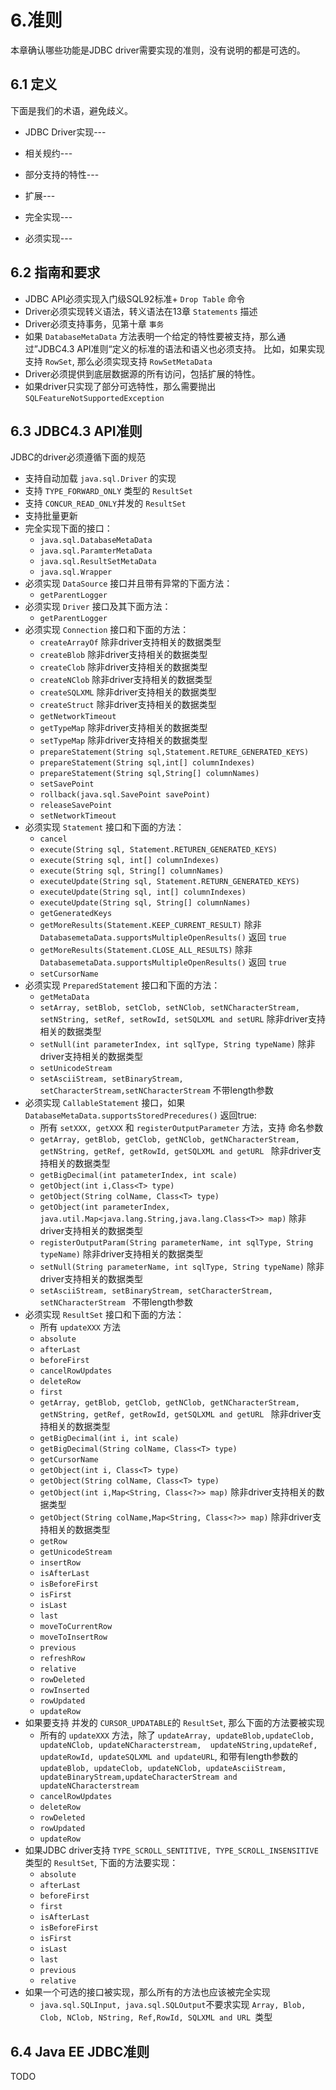# 6.准则

本章确认哪些功能是JDBC driver需要实现的准则，没有说明的都是可选的。

## 6.1 定义

下面是我们的术语，避免歧义。

* JDBC Driver实现---

* 相关规约---

* 部分支持的特性---

* 扩展---

* 完全实现---

* 必须实现---

## 6.2 指南和要求

* JDBC API必须实现入门级SQL92标准+ `Drop Table` 命令
* Driver必须实现转义语法，转义语法在13章 `Statements` 描述
* Driver必须支持事务，见第十章 `事务`
* 如果 `DatabaseMetaData` 方法表明一个给定的特性要被支持，那么通过”JDBC4.3 API准则“定义的标准的语法和语义也必须支持。
    比如，如果实现支持 `RowSet`, 那么必须实现支持 `RowSetMetaData`
* Driver必须提供到底层数据源的所有访问，包括扩展的特性。
* 如果driver只实现了部分可选特性，那么需要抛出 `SQLFeatureNotSupportedException`

## 6.3 JDBC4.3 API准则

JDBC的driver必须遵循下面的规范

* 支持自动加载 `java.sql.Driver` 的实现
* 支持 `TYPE_FORWARD_ONLY` 类型的 `ResultSet`    
* 支持 `CONCUR_READ_ONLY`并发的 `ResultSet`
* 支持批量更新
* 完全实现下面的接口：
    * `java.sql.DatabaseMetaData`
    * `java.sql.ParamterMetaData`
    * `java.sql.ResultSetMetaData`
    * `java.sql.Wrapper`
* 必须实现 `DataSource` 接口并且带有异常的下面方法：
    * `getParentLogger`
* 必须实现 `Driver` 接口及其下面方法：
    * `getParentLogger`
* 必须实现 `Connection` 接口和下面的方法：
    * `createArrayOf` 除非driver支持相关的数据类型
    * `createBlob` 除非driver支持相关的数据类型
    * `createClob` 除非driver支持相关的数据类型
    * `createNClob` 除非driver支持相关的数据类型
    * `createSQLXML` 除非driver支持相关的数据类型
    * `createStruct` 除非driver支持相关的数据类型
    * `getNetworkTimeout`
    * `getTypeMap` 除非driver支持相关的数据类型
    * `setTypeMap` 除非driver支持相关的数据类型
    * `prepareStatement(String sql,Statement.RETURE_GENERATED_KEYS)`
    * `prepareStatement(String sql,int[] columnIndexes)`
    * `prepareStatement(String sql,String[] columnNames)`
    * `setSavePoint`
    * `rollback(java.sql.SavePoint savePoint)`
    * `releaseSavePoint`
    * `setNetworkTimeout`
* 必须实现 `Statement` 接口和下面的方法：
    * `cancel`    
    * `execute(String sql, Statement.RETUREN_GENERATED_KEYS)`
    * `execute(String sql, int[] columnIndexes)`
    * `execute(String sql, String[] columnNames)`
    * `executeUpdate(String sql, Statement.RETURN_GENERATED_KEYS)`
    * `executeUpdate(String sql, int[] columnIndexes)`
    * `executeUpdate(String sql, String[] columnNames)`
    * `getGeneratedKeys`
    * `getMoreResults(Statement.KEEP_CURRENT_RESULT)` 除非 `DatabasemetaData.supportsMultipleOpenResults()` 返回 `true`
    * `getMoreResults(Statement.CLOSE_ALL_RESULTS)` 除非 `DatabasemetaData.supportsMultipleOpenResults()` 返回 `true`
    * `setCursorName`
* 必须实现 `PreparedStatement` 接口和下面的方法：
    * `getMetaData`     
    * `setArray, setBlob, setClob, setNClob, setNCharacterStream, setNString, setRef, setRowId, setSQLXML and setURL`
        除非driver支持相关的数据类型
    * `setNull(int parameterIndex, int sqlType, String typeName)` 除非driver支持相关的数据类型
    * `setUnicodeStream`
    * `setAsciiStream, setBinaryStream, setCharacterStream,setNCharacterStream` 不带length参数  
* 必须实现 `CallableStatement` 接口，如果 `DatabaseMetaData.supportsStoredPrecedures()` 返回true:
    * 所有 `setXXX, getXXX` 和 `registerOutputParameter` 方法，支持 命名参数
    * `getArray, getBlob, getClob, getNClob, getNCharacterStream,
       getNString, getRef, getRowId, getSQLXML and getURL ` 除非driver支持相关的数据类型
    * `getBigDecimal(int patameterIndex, int scale)`
    * `getObject(int i,Class<T> type)`
    * `getObject(String colName, Class<T> type)`
    * `getObject(int parameterIndex, java.util.Map<java.lang.String,java.lang.Class<T>> map)` 除非driver支持相关的数据类型
    * `registerOutputParam(String parameterName, int sqlType, String typeName)` 除非driver支持相关的数据类型
    * `setNull(String parameterName, int sqlType, String typeName)` 除非driver支持相关的数据类型
    * `setAsciiStream, setBinaryStream, setCharacterStream,
       setNCharacterStream ` 不带length参数  
* 必须实现 `ResultSet` 接口和下面的方法：
    * 所有 `updateXXX` 方法
    * `absolute`    
    * `afterLast`
    * `beforeFirst`
    * `cancelRowUpdates`
    * `deleteRow`
    * `first`
    * `getArray, getBlob, getClob, getNClob, getNCharacterStream,
       getNString, getRef, getRowId, getSQLXML and getURL ` 除非driver支持相关的数据类型
    * `getBigDecimal(int i, int scale)`
    * `getBigDecimal(String colName, Class<T> type)`
    * `getCursorName`
    * `getObject(int i, Class<T> type)`
    * `getObject(String colName, Class<T> type)`
    * `getObject(int i,Map<String, Class<?>> map)` 除非driver支持相关的数据类型
    * `getObject(String colName,Map<String, Class<?>> map)` 除非driver支持相关的数据类型
    * `getRow`
    * `getUnicodeStream`
    * `insertRow`
    * `isAfterLast`
    * `isBeforeFirst`
    * `isFirst`
    * `isLast`
    * `last`
    * `moveToCurrentRow`
    * `moveToInsertRow`
    * `previous`
    * `refreshRow`
    * `relative`
    * `rowDeleted`
    * `rowInserted`
    * `rowUpdated`
    * `updateRow`
* 如果要支持 并发的 `CURSOR_UPDATABLE`的 `ResultSet`, 那么下面的方法要被实现
    * 所有的 `updateXXX` 方法，除了 `updateArray, updateBlob,updateClob, updateNClob, updateNCharacterstream, 
    updateNString,updateRef, updateRowId, updateSQLXML and updateURL`, 和带有length参数的 `updateBlob, updateClob,
    updateNClob, updateAsciiStream, updateBinaryStream,updateCharacterStream and updateNCharacterstream`
    * `cancelRowUpdates`
    * `deleteRow`
    * `rowDeleted`
    * `rowUpdated`
    * `updateRow`
* 如果JDBC driver支持 `TYPE_SCROLL_SENTITIVE, TYPE_SCROLL_INSENSITIVE` 类型的 `ResultSet`, 下面的方法要实现：
    * `absolute`
    * `afterLast`
    * `beforeFirst`
    * `first`
    * `isAfterLast`
    * `isBeforeFirst`
    * `isFirst`
    * `isLast`
    * `last`
    * `previous`
    * `relative`
* 如果一个可选的接口被实现，那么所有的方法也应该被完全实现
    * `java.sql.SQLInput, java.sql.SQLOutput`不要求实现 `Array, Blob, Clob, NClob, NString, Ref,RowId, SQLXML and URL `类型

## 6.4 Java EE JDBC准则

TODO

    
